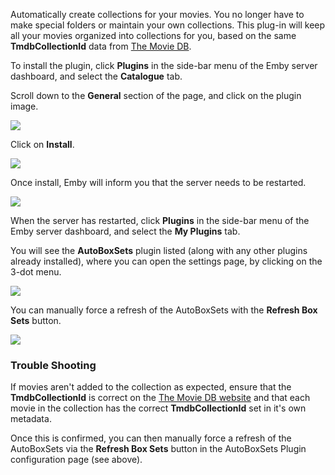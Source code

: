 Automatically create collections for your movies. You no longer have to make special folders or maintain your own collections. This plug-in will keep all your movies organized into collections for you, based on the same **TmdbCollectionId** data from [The Movie DB](https://www.themoviedb.org/). 

To install the plugin, click **Plugins** in the side-bar menu of the Emby server dashboard, and select the **Catalogue** tab.

Scroll down to the **General** section of the page, and click on the plugin image.

![](images/server/AutoBoxSets1.png)

Click on **Install**.

![](images/server/AutoBoxSets2.png)

Once install, Emby will inform you that the server needs to be restarted.

![](images/server/AutoBoxSets3.png)

When the server has restarted, click **Plugins** in the side-bar menu of the Emby server dashboard, and select the **My Plugins** tab.

You will see the **AutoBoxSets** plugin listed (along with any other plugins already installed), where you can open the settings page, by clicking on the 3-dot menu.

![](images/server/AutoBoxSets4.png)

You can manually force a refresh of the AutoBoxSets with the **Refresh Box Sets** button.
 
![](images/server/AutoBoxSets5.png)

### Trouble Shooting

If movies aren't added to the collection as expected, ensure that the **TmdbCollectionId** is correct on the [The Movie DB website](https://www.themoviedb.org/) and that each movie in the collection has the correct **TmdbCollectionId** set in it's own metadata.

Once this is confirmed, you can then manually force a refresh of the AutoBoxSets via the **Refresh Box Sets** button in the AutoBoxSets Plugin configuration page (see above).
